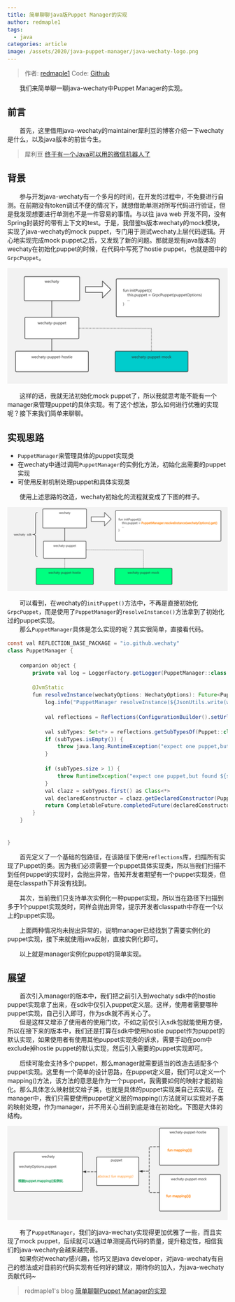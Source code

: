 ```yaml
---
title: 简单聊聊java版Puppet Manager的实现
author: redmaple1
tags: 
  - java
categories: article
image: /assets/2020/java-puppet-manager/java-wechaty-logo.png
---
```


> 作者: [redmaple1](https://github.com/redmaple1/)
> Code: [Github](https://github.com/wechaty/java-wechaty)

&ensp;&ensp;&ensp;&ensp;我们来简单聊一聊java-wechaty中Puppet Manager的实现。  
<!-- more -->

## 前言

&ensp;&ensp;&ensp;&ensp;首先，这里借用java-wechaty的maintainer犀利豆的博客介绍一下wechaty是什么，以及java版本的前世今生。
> 犀利豆
[终于有一个Java可以用的微信机器人了](https://xilidou.com/2020/06/03/java-wechaty/)

## 背景

&ensp;&ensp;&ensp;&ensp;参与开发java-wechaty有一个多月的时间，在开发的过程中，不免要进行自测。在前期没有token调试不便的情况下，就想借助单测对所写代码进行验证，但是我发现想要进行单测也不是一件容易的事情。与以往 java web 开发不同，没有Spring封装好的带有上下文的test。于是，我借鉴ts版本wechaty的mock模块，实现了java-wechaty的mock puppet，专门用于测试wechaty上层代码逻辑。开心地实现完成mock puppet之后，又发现了新的问题。那就是现有java版本的wechaty在初始化puppet的时候，在代码中写死了hostie puppet，也就是图中的`GrpcPuppet`。  

![image](/assets/2020/java-puppet-manager/manager-backgroud.png)  

&ensp;&ensp;&ensp;&ensp;这样的话，我就无法初始化mock puppet了，所以我就思考能不能有一个manager来管理puppet的具体实现。有了这个想法，那么如何进行优雅的实现呢？接下来我们简单来聊聊。

## 实现思路

- `PuppetManager`来管理具体的puppet实现类
- 在wechaty中通过调用`PuppetManager`的实例化方法，初始化出需要的puppet实现
- 可使用反射机制处理puppet和具体实现类

&ensp;&ensp;&ensp;&ensp;使用上述思路的改造，wechaty初始化的流程就变成了下图的样子。  

![image](/assets/2020/java-puppet-manager/after-manage.png)  

&ensp;&ensp;&ensp;&ensp;可以看到，在wechaty的`initPuppet()`方法中，不再是直接初始化`GrpcPuppet`，而是使用了`PuppetManager`的`resolveInstance()`方法拿到了初始化过的puppet实现。  
&ensp;&ensp;&ensp;&ensp;那么`PuppetManager`具体是怎么实现的呢？其实很简单，直接看代码。  

```java
const val REFLECTION_BASE_PACKAGE = "io.github.wechaty"
class PuppetManager {

    companion object {
        private val log = LoggerFactory.getLogger(PuppetManager::class.java)

        @JvmStatic
        fun resolveInstance(wechatyOptions: WechatyOptions): Future<Puppet> {
            log.info("PuppetManager resolveInstance(${JsonUtils.write(wechatyOptions)})")

            val reflections = Reflections(ConfigurationBuilder().setUrls(ClasspathHelper.forPackage(REFLECTION_BASE_PACKAGE, Thread.currentThread().contextClassLoader)))

            val subTypes: Set<*> = reflections.getSubTypesOf(Puppet::class.java)
            if (subTypes.isEmpty()) {
                throw java.lang.RuntimeException("expect one puppet,but can not found any one.")
            }

            if (subTypes.size > 1) {
                throw RuntimeException("expect one puppet,but found ${subTypes.size}")
            }
            val clazz = subTypes.first() as Class<*>
            val declaredConstructor = clazz.getDeclaredConstructor(PuppetOptions::class.java)
            return CompletableFuture.completedFuture(declaredConstructor.newInstance(wechatyOptions.puppetOptions!!) as Puppet)
        }
    }


}
```  

&ensp;&ensp;&ensp;&ensp;首先定义了一个基础的包路径，在该路径下使用`reflections`库，扫描所有实现了Puppet的类。因为我们必须需要一个puppet具体实现类，所以当我们扫描不到任何puppet的实现时，会抛出异常，告知开发者期望有一个puppet实现类，但是在classpath下并没有找到。  

&ensp;&ensp;&ensp;&ensp;其次，当前我们只支持单次实例化一种puppet实现，所以当在路径下扫描到多于1个puppet实现类时，同样会抛出异常，提示开发者classpath中存在一个以上的puppet实现。  

&ensp;&ensp;&ensp;&ensp;上面两种情况均未抛出异常的，说明manager已经找到了需要实例化的puppet实现，接下来就使用java反射，直接实例化即可。  

&ensp;&ensp;&ensp;&ensp;以上就是manager实例化puppet的简单实现。  

## 展望

&ensp;&ensp;&ensp;&ensp;首次引入manager的版本中，我们把之前引入到wechaty sdk中的hostie puppet实现拿了出来，在sdk中仅引入puppet定义层。这样，使用者需要哪种puppet实现，自己引入即可，作为sdk就不再关心了。  
&ensp;&ensp;&ensp;&ensp;但是这样又增添了使用者的使用门坎，不如之前仅引入sdk包就能使用方便，所以在接下来的版本中，我们还是打算在sdk中使用hostie puppet作为puppet的默认实现，如果使用者有使用其他puppet实现类的诉求，需要手动在pom中exclude掉hostie puppet的默认实现，然后引入需要的puppet实现即可。  

&ensp;&ensp;&ensp;&ensp;后续可能会支持多个puppet，那么manager就需要适当的改造去适配多个puppet实现。这里有一个简单的设计思路，在puppet定义层，我们可以定义一个mapping()方法，该方法的意思是作为一个puppet，我需要如何的映射才能初始化。那么具体怎么映射就交给子类，也就是具体的puppet实现类自己去实现。在manager中，我们只需要使用puppet定义层的mapping()方法就可以实现对子类的映射处理，作为manager，并不用关心当前到底是谁在初始化。下图是大体的结构。  

![image](/assets/2020/java-puppet-manager/manage-mapping.png)  

&ensp;&ensp;&ensp;&ensp;有了`PuppetManager`，我们的java-wechaty实现得更加优雅了一些，而且实现了mock puppet，后续就可以通过单测提高代码的质量，提升稳定性，相信我们的java-wechaty会越来越完善。  
&ensp;&ensp;&ensp;&ensp;如果你对wechaty感兴趣，恰巧又是java developer，对java-wechaty有自己的想法或对目前的代码实现有任何好的建议，期待你的加入，为java-wechaty贡献代码~  

>redmaple1's blog
[简单聊聊Puppet Manager的实现](http://redmapleren.com/2020/06/16/%E7%AE%80%E5%8D%95%E8%81%8A%E8%81%8APuppet%20Manager%E7%9A%84%E5%AE%9E%E7%8E%B0/#more)
